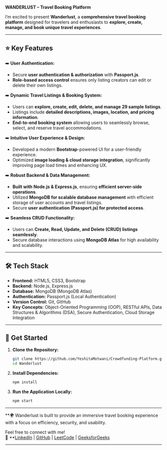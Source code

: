 **WANDERLUST – Travel Booking Platform**  

I’m excited to present **Wanderlust**, a **comprehensive travel booking platform** designed for travelers and enthusiasts to **explore, create, manage, and book unique travel experiences**.

---

## **⭐ Key Features**  

➡️ **User Authentication:**  
- Secure **user authentication & authorization** with **Passport.js**.  
- **Role-based access control** ensures only listing creators can edit or delete their own listings.  

➡️ **Dynamic Travel Listings & Booking System:**  
- Users can **explore, create, edit, delete, and manage 29 sample listings**.  
- Listings include **detailed descriptions, images, location, and pricing information**.  
- **End-to-end booking system** allowing users to seamlessly browse, select, and reserve travel accommodations.  

➡️ **Intuitive User Experience & Design:**  
- Developed a modern **Bootstrap**-powered UI for a user-friendly experience.  
- Optimized **image loading & cloud storage integration**, significantly improving page load times and enhancing UX.  

➡️ **Robust Backend & Data Management:**  
- **Built with Node.js & Express.js**, ensuring **efficient server-side operations**.  
- Utilized **MongoDB for scalable database management** with efficient storage of user accounts and travel listings.  
- Secure **user authentication (Passport.js) for protected access**.  

➡️ **Seamless CRUD Functionality:**  
- Users can **Create, Read, Update, and Delete (CRUD) listings seamlessly**.  
- Secure database interactions using **MongoDB Atlas** for high availability and scalability.  

---  

## **🛠 Tech Stack**  
- **Frontend:** HTML5, CSS3, Bootstrap 
- **Backend:** Node.js, Express.js  
- **Database:** MongoDB (MongoDB Atlas)  
- **Authentication:** Passport.js (Local Authentication)  
- **Version Control:** Git, GitHub  
- **Key Concepts:** Object-Oriented Programming (OOP), RESTful APIs, Data Structures & Algorithms (DSA), Secure Authentication, Cloud Storage Integration  

---  

## **🚀 Get Started**  
1. **Clone the Repository:**  
   ```sh  
   git clone https://github.com/YeshitaMotwani/Crowdfunding-Platform.git  
   cd Wanderlust  
   ```  
2. **Install Dependencies:**  
   ```sh  
   npm install  
   ```  
3. **Run the Application Locally:**  
   ```sh  
   npm start  
   ```  

---

**🌍 Wanderlust is built to provide an immersive travel booking experience with a focus on efficiency, security, and usability.

Feel free to connect with me!  
📂 **[LinkedIn](www.linkedin.com/in/yeshita-motwani) | [GitHub](https://github.com/YeshitaMotwani) | [LeetCode](https://leetcode.com/u/user0653hZ/) | [GeeksforGeeks](https://www.geeksforgeeks.org/user/yeshitamot4opa/)  

---  


